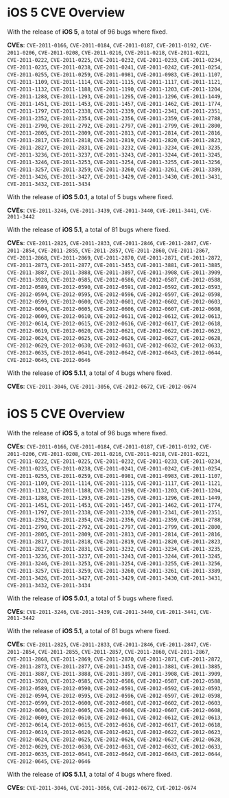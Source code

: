 # iOS 5 CVE Overview

With the release of **iOS 5**, a total of 96 bugs where fixed.

**CVEs**: `CVE-2011-0166`, `CVE-2011-0184`, `CVE-2011-0187`, `CVE-2011-0192`, `CVE-2011-0206`, `CVE-2011-0208`, `CVE-2011-0216`, `CVE-2011-0218`, `CVE-2011-0221`, `CVE-2011-0222`, `CVE-2011-0225`, `CVE-2011-0232`, `CVE-2011-0233`, `CVE-2011-0234`, `CVE-2011-0235`, `CVE-2011-0238`, `CVE-2011-0241`, `CVE-2011-0242`, `CVE-2011-0254`, `CVE-2011-0255`, `CVE-2011-0259`, `CVE-2011-0981`, `CVE-2011-0983`, `CVE-2011-1107`, `CVE-2011-1109`, `CVE-2011-1114`, `CVE-2011-1115`, `CVE-2011-1117`, `CVE-2011-1121`, `CVE-2011-1132`, `CVE-2011-1188`, `CVE-2011-1190`, `CVE-2011-1203`, `CVE-2011-1204`, `CVE-2011-1288`, `CVE-2011-1293`, `CVE-2011-1295`, `CVE-2011-1296`, `CVE-2011-1449`, `CVE-2011-1451`, `CVE-2011-1453`, `CVE-2011-1457`, `CVE-2011-1462`, `CVE-2011-1774`, `CVE-2011-1797`, `CVE-2011-2338`, `CVE-2011-2339`, `CVE-2011-2341`, `CVE-2011-2351`, `CVE-2011-2352`, `CVE-2011-2354`, `CVE-2011-2356`, `CVE-2011-2359`, `CVE-2011-2788`, `CVE-2011-2790`, `CVE-2011-2792`, `CVE-2011-2797`, `CVE-2011-2799`, `CVE-2011-2800`, `CVE-2011-2805`, `CVE-2011-2809`, `CVE-2011-2813`, `CVE-2011-2814`, `CVE-2011-2816`, `CVE-2011-2817`, `CVE-2011-2818`, `CVE-2011-2819`, `CVE-2011-2820`, `CVE-2011-2823`, `CVE-2011-2827`, `CVE-2011-2831`, `CVE-2011-3232`, `CVE-2011-3234`, `CVE-2011-3235`, `CVE-2011-3236`, `CVE-2011-3237`, `CVE-2011-3243`, `CVE-2011-3244`, `CVE-2011-3245`, `CVE-2011-3246`, `CVE-2011-3253`, `CVE-2011-3254`, `CVE-2011-3255`, `CVE-2011-3256`, `CVE-2011-3257`, `CVE-2011-3259`, `CVE-2011-3260`, `CVE-2011-3261`, `CVE-2011-3389`, `CVE-2011-3426`, `CVE-2011-3427`, `CVE-2011-3429`, `CVE-2011-3430`, `CVE-2011-3431`, `CVE-2011-3432`, `CVE-2011-3434`



With the release of **iOS 5.0.1**, a total of 5 bugs where fixed.

**CVEs**: `CVE-2011-3246`, `CVE-2011-3439`, `CVE-2011-3440`, `CVE-2011-3441`, `CVE-2011-3442`



With the release of **iOS 5.1**, a total of 81 bugs where fixed.

**CVEs**: `CVE-2011-2825`, `CVE-2011-2833`, `CVE-2011-2846`, `CVE-2011-2847`, `CVE-2011-2854`, `CVE-2011-2855`, `CVE-2011-2857`, `CVE-2011-2860`, `CVE-2011-2867`, `CVE-2011-2868`, `CVE-2011-2869`, `CVE-2011-2870`, `CVE-2011-2871`, `CVE-2011-2872`, `CVE-2011-2873`, `CVE-2011-2877`, `CVE-2011-3453`, `CVE-2011-3881`, `CVE-2011-3885`, `CVE-2011-3887`, `CVE-2011-3888`, `CVE-2011-3897`, `CVE-2011-3908`, `CVE-2011-3909`, `CVE-2011-3928`, `CVE-2012-0585`, `CVE-2012-0586`, `CVE-2012-0587`, `CVE-2012-0588`, `CVE-2012-0589`, `CVE-2012-0590`, `CVE-2012-0591`, `CVE-2012-0592`, `CVE-2012-0593`, `CVE-2012-0594`, `CVE-2012-0595`, `CVE-2012-0596`, `CVE-2012-0597`, `CVE-2012-0598`, `CVE-2012-0599`, `CVE-2012-0600`, `CVE-2012-0601`, `CVE-2012-0602`, `CVE-2012-0603`, `CVE-2012-0604`, `CVE-2012-0605`, `CVE-2012-0606`, `CVE-2012-0607`, `CVE-2012-0608`, `CVE-2012-0609`, `CVE-2012-0610`, `CVE-2012-0611`, `CVE-2012-0612`, `CVE-2012-0613`, `CVE-2012-0614`, `CVE-2012-0615`, `CVE-2012-0616`, `CVE-2012-0617`, `CVE-2012-0618`, `CVE-2012-0619`, `CVE-2012-0620`, `CVE-2012-0621`, `CVE-2012-0622`, `CVE-2012-0623`, `CVE-2012-0624`, `CVE-2012-0625`, `CVE-2012-0626`, `CVE-2012-0627`, `CVE-2012-0628`, `CVE-2012-0629`, `CVE-2012-0630`, `CVE-2012-0631`, `CVE-2012-0632`, `CVE-2012-0633`, `CVE-2012-0635`, `CVE-2012-0641`, `CVE-2012-0642`, `CVE-2012-0643`, `CVE-2012-0644`, `CVE-2012-0645`, `CVE-2012-0646`



With the release of **iOS 5.1.1**, a total of 4 bugs where fixed.

**CVEs**: `CVE-2011-3046`, `CVE-2011-3056`, `CVE-2012-0672`, `CVE-2012-0674`



# iOS 5 CVE Overview

With the release of **iOS 5**, a total of 96 bugs where fixed.

**CVEs**: `CVE-2011-0166`, `CVE-2011-0184`, `CVE-2011-0187`, `CVE-2011-0192`, `CVE-2011-0206`, `CVE-2011-0208`, `CVE-2011-0216`, `CVE-2011-0218`, `CVE-2011-0221`, `CVE-2011-0222`, `CVE-2011-0225`, `CVE-2011-0232`, `CVE-2011-0233`, `CVE-2011-0234`, `CVE-2011-0235`, `CVE-2011-0238`, `CVE-2011-0241`, `CVE-2011-0242`, `CVE-2011-0254`, `CVE-2011-0255`, `CVE-2011-0259`, `CVE-2011-0981`, `CVE-2011-0983`, `CVE-2011-1107`, `CVE-2011-1109`, `CVE-2011-1114`, `CVE-2011-1115`, `CVE-2011-1117`, `CVE-2011-1121`, `CVE-2011-1132`, `CVE-2011-1188`, `CVE-2011-1190`, `CVE-2011-1203`, `CVE-2011-1204`, `CVE-2011-1288`, `CVE-2011-1293`, `CVE-2011-1295`, `CVE-2011-1296`, `CVE-2011-1449`, `CVE-2011-1451`, `CVE-2011-1453`, `CVE-2011-1457`, `CVE-2011-1462`, `CVE-2011-1774`, `CVE-2011-1797`, `CVE-2011-2338`, `CVE-2011-2339`, `CVE-2011-2341`, `CVE-2011-2351`, `CVE-2011-2352`, `CVE-2011-2354`, `CVE-2011-2356`, `CVE-2011-2359`, `CVE-2011-2788`, `CVE-2011-2790`, `CVE-2011-2792`, `CVE-2011-2797`, `CVE-2011-2799`, `CVE-2011-2800`, `CVE-2011-2805`, `CVE-2011-2809`, `CVE-2011-2813`, `CVE-2011-2814`, `CVE-2011-2816`, `CVE-2011-2817`, `CVE-2011-2818`, `CVE-2011-2819`, `CVE-2011-2820`, `CVE-2011-2823`, `CVE-2011-2827`, `CVE-2011-2831`, `CVE-2011-3232`, `CVE-2011-3234`, `CVE-2011-3235`, `CVE-2011-3236`, `CVE-2011-3237`, `CVE-2011-3243`, `CVE-2011-3244`, `CVE-2011-3245`, `CVE-2011-3246`, `CVE-2011-3253`, `CVE-2011-3254`, `CVE-2011-3255`, `CVE-2011-3256`, `CVE-2011-3257`, `CVE-2011-3259`, `CVE-2011-3260`, `CVE-2011-3261`, `CVE-2011-3389`, `CVE-2011-3426`, `CVE-2011-3427`, `CVE-2011-3429`, `CVE-2011-3430`, `CVE-2011-3431`, `CVE-2011-3432`, `CVE-2011-3434`



With the release of **iOS 5.0.1**, a total of 5 bugs where fixed.

**CVEs**: `CVE-2011-3246`, `CVE-2011-3439`, `CVE-2011-3440`, `CVE-2011-3441`, `CVE-2011-3442`



With the release of **iOS 5.1**, a total of 81 bugs where fixed.

**CVEs**: `CVE-2011-2825`, `CVE-2011-2833`, `CVE-2011-2846`, `CVE-2011-2847`, `CVE-2011-2854`, `CVE-2011-2855`, `CVE-2011-2857`, `CVE-2011-2860`, `CVE-2011-2867`, `CVE-2011-2868`, `CVE-2011-2869`, `CVE-2011-2870`, `CVE-2011-2871`, `CVE-2011-2872`, `CVE-2011-2873`, `CVE-2011-2877`, `CVE-2011-3453`, `CVE-2011-3881`, `CVE-2011-3885`, `CVE-2011-3887`, `CVE-2011-3888`, `CVE-2011-3897`, `CVE-2011-3908`, `CVE-2011-3909`, `CVE-2011-3928`, `CVE-2012-0585`, `CVE-2012-0586`, `CVE-2012-0587`, `CVE-2012-0588`, `CVE-2012-0589`, `CVE-2012-0590`, `CVE-2012-0591`, `CVE-2012-0592`, `CVE-2012-0593`, `CVE-2012-0594`, `CVE-2012-0595`, `CVE-2012-0596`, `CVE-2012-0597`, `CVE-2012-0598`, `CVE-2012-0599`, `CVE-2012-0600`, `CVE-2012-0601`, `CVE-2012-0602`, `CVE-2012-0603`, `CVE-2012-0604`, `CVE-2012-0605`, `CVE-2012-0606`, `CVE-2012-0607`, `CVE-2012-0608`, `CVE-2012-0609`, `CVE-2012-0610`, `CVE-2012-0611`, `CVE-2012-0612`, `CVE-2012-0613`, `CVE-2012-0614`, `CVE-2012-0615`, `CVE-2012-0616`, `CVE-2012-0617`, `CVE-2012-0618`, `CVE-2012-0619`, `CVE-2012-0620`, `CVE-2012-0621`, `CVE-2012-0622`, `CVE-2012-0623`, `CVE-2012-0624`, `CVE-2012-0625`, `CVE-2012-0626`, `CVE-2012-0627`, `CVE-2012-0628`, `CVE-2012-0629`, `CVE-2012-0630`, `CVE-2012-0631`, `CVE-2012-0632`, `CVE-2012-0633`, `CVE-2012-0635`, `CVE-2012-0641`, `CVE-2012-0642`, `CVE-2012-0643`, `CVE-2012-0644`, `CVE-2012-0645`, `CVE-2012-0646`



With the release of **iOS 5.1.1**, a total of 4 bugs where fixed.

**CVEs**: `CVE-2011-3046`, `CVE-2011-3056`, `CVE-2012-0672`, `CVE-2012-0674`



